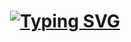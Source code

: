 <h1 align="center">
  <a href="https://git.io/typing-svg">
    <img src="https://readme-typing-svg.demolab.com?font=Fira+Code&pause=1000&color=8B72BE&width=435&lines=Oi%2C+me+chamo+J%C3%BAlia%21+Bem-vind%40%21;Hi%2C+I'm+J%C3%BAlia%21+Welcome%21" alt="Typing SVG" />
  </a>
</h1>


